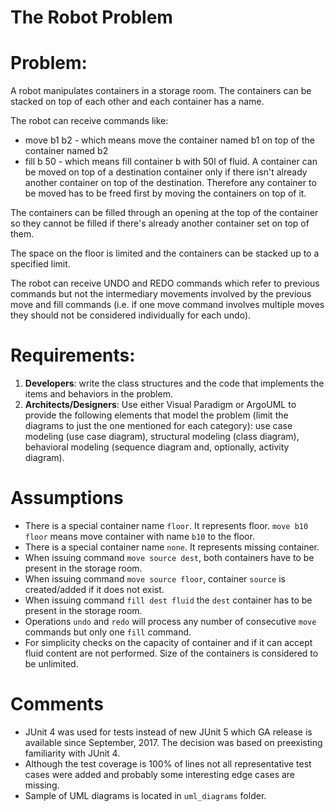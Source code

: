 The Robot Problem
==========


# Problem:

A robot manipulates containers in a storage room. The containers can be stacked on top of each other and each container has a name.

The robot can receive commands like:
- move b1 b2 - which means move the container named b1 on top of the container named b2
- fill b 50 - which means fill container b with 50l of fluid.
A container can be moved on top of a destination container only if there isn't already another container on top of the destination. Therefore any container to be moved has to be freed first by moving the containers on top of it.

The containers can be filled through an opening at the top of the container so they cannot be filled if there's already another container set on top of them.

The space on the floor is limited and the containers can be stacked up to a specified limit.

The robot can receive UNDO and REDO commands which refer to previous commands but not the  intermediary movements involved by the previous move and fill commands (i.e. if one move command involves multiple moves they should not be considered individually for each undo).


# Requirements:

1.	**Developers**: write the class structures and the code that implements the items and behaviors in the problem. 
2.	**Architects/Designers**: Use either Visual Paradigm or ArgoUML to provide the following elements that model the problem (limit the diagrams to just the one mentioned for each category): use case modeling (use case diagram), structural modeling (class diagram), behavioral modeling (sequence diagram and, optionally, activity diagram).


# Assumptions

- There is a special container name `floor`. It represents floor. `move b10 floor` means move container with name `b10` to the floor.
- There is a special container name `none`. It represents missing container.
- When issuing command `move source dest`, both containers have to be present in the storage room.
- When issuing command `move source floor`, container `source` is created/added if it does not exist.
- When issuing command `fill dest fluid` the `dest` container has to be present in the storage room.
- Operations `undo` and `redo` will process any number of consecutive `move` commands but only one `fill` command.
- For simplicity checks on the capacity of container and if it can accept fluid content are not performed. Size of the containers is considered to be unlimited.


# Comments

- JUnit 4 was used for tests instead of new JUnit 5 which GA release is available since September, 2017. The decision was based on preexisting familiarity with JUnit 4.
- Although the test coverage is 100% of lines not all representative test cases were added and probably some interesting edge cases are missing.
- Sample of UML diagrams is located in `uml_diagrams` folder.

